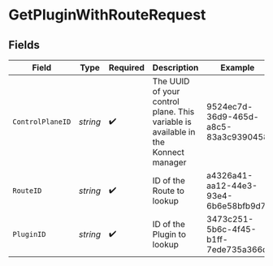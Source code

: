 # GetPluginWithRouteRequest


## Fields

| Field                                                                             | Type                                                                              | Required                                                                          | Description                                                                       | Example                                                                           |
| --------------------------------------------------------------------------------- | --------------------------------------------------------------------------------- | --------------------------------------------------------------------------------- | --------------------------------------------------------------------------------- | --------------------------------------------------------------------------------- |
| `ControlPlaneID`                                                                  | *string*                                                                          | :heavy_check_mark:                                                                | The UUID of your control plane. This variable is available in the Konnect manager | 9524ec7d-36d9-465d-a8c5-83a3c9390458                                              |
| `RouteID`                                                                         | *string*                                                                          | :heavy_check_mark:                                                                | ID of the Route to lookup                                                         | a4326a41-aa12-44e3-93e4-6b6e58bfb9d7                                              |
| `PluginID`                                                                        | *string*                                                                          | :heavy_check_mark:                                                                | ID of the Plugin to lookup                                                        | 3473c251-5b6c-4f45-b1ff-7ede735a366d                                              |